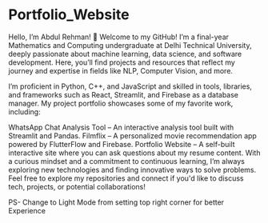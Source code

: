 # Portfolio_Website

Hello, I’m Abdul Rehman! 👋
Welcome to my GitHub! I’m a final-year Mathematics and Computing undergraduate at Delhi Technical University, deeply passionate about machine learning, data science, and software development. Here, you’ll find projects and resources that reflect my journey and expertise in fields like NLP, Computer Vision, and more.

I’m proficient in Python, C++, and JavaScript and skilled in tools, libraries, and frameworks such as React, Streamlit, and Firebase as a database manager. My project portfolio showcases some of my favorite work, including:

WhatsApp Chat Analysis Tool – An interactive analysis tool built with Streamlit and Pandas.
Filmflix – A personalized movie recommendation app powered by FlutterFlow and Firebase.
Portfolio Website – A self-built interactive site where you can ask questions about my resume content.
With a curious mindset and a commitment to continuous learning, I’m always exploring new technologies and finding innovative ways to solve problems. Feel free to explore my repositories and connect if you'd like to discuss tech, projects, or potential collaborations!

PS- Change to Light Mode from setting top right corner for better Experience
